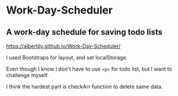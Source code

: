 # Work-Day-Scheduler

## A work-day schedule for saving todo lists

https://albertjly.github.io/Work-Day-Scheduler/

I used Bootstraps for layout, and set localStorage.

Even though I know I don't have to use `<p>` for todo list, but I want to challenge myself. 

I think the hardest part is checkArr function to delete same data.
